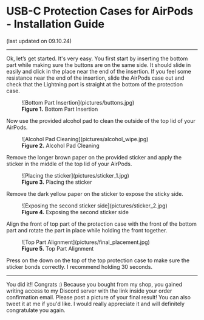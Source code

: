 # USB-C Protection Cases for AirPods - Installation Guide
(last updated on 09.10.24)
___

Ok, let’s get started. It's very easy. You first start by inserting the bottom part while making sure the buttons are on the same side. It should slide in easily and click in the place near the end of the insertion. If you feel some resistance near the end of the insertion, slide the AirPods case out and check that the Lightning port is straight at the bottom of the protection case.

<figure markdown id="front_teeth_location">
  ![Bottom Part Insertion](pictures/buttons.jpg)
  <figcaption><b>Figure 1.</b> Bottom Part Insertion</figcaption>
</figure>

Now use the provided alcohol pad to clean the outside of the top lid of your AirPods.

<figure markdown id="front_teeth_location">
  ![Alcohol Pad Cleaning](pictures/alcohol_wipe.jpg)
  <figcaption><b>Figure 2.</b> Alcohol Pad Cleaning</figcaption>
</figure>

Remove the longer brown paper on the provided sticker and apply the sticker in the middle of the top lid of your AirPods.

<figure markdown id="front_teeth_location">
  ![Placing the sticker](pictures/sticker_1.jpg)
  <figcaption><b>Figure 3.</b> Placing the sticker</figcaption>
</figure>

Remove the dark yellow paper on the sticker to expose the sticky side. 

<figure markdown id="front_teeth_location">
  ![Exposing the second sticker side](pictures/sticker_2.jpg)
  <figcaption><b>Figure 4.</b> Exposing the second sticker side</figcaption>
</figure>

Align the front of top part of the protection case with the front of the bottom part and rotate the part in place while holding the front together. 

<figure markdown id="front_teeth_location">
  ![Top Part Alignment](pictures/final_placement.jpg)
  <figcaption><b>Figure 5.</b> Top Part Alignment</figcaption>
</figure>

Press on the down on the top of the top protection case to make sure the sticker bonds correctly. I recommend holding 30 seconds.

___

You did it!! Congrats :) Because you bought from my shop, you gained writing access to my Discord server with the link inside your order confirmation email. Please post a picture of your final result! You can also tweet it at me if you'd like. I would really appreciate it and will definitely congratulate you again.
